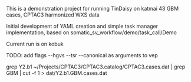 This is a demonstration project for running TinDaisy on katmai
43 GBM cases, CPTAC3 harmonized WXS data

Initial development of YAML creation and simple task manager implementation,
based on somatic_sv_workflow/demo/task_call/Demo

Current run is on kobuk


TODO: add flags
    --hgvs
    --tsr
    --canonical
as arguments to vep


grep Y2.b1 ~/Projects/CPTAC3/CPTAC3.catalog/CPTAC3.cases.dat | grep GBM | cut -f 1 > dat/Y2.b1.GBM.cases.dat


